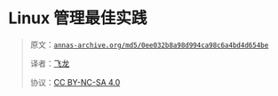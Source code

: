 # Linux 管理最佳实践

> 原文：[`annas-archive.org/md5/0ee032b8a98d994ca98c6a4bd4d654be`](https://annas-archive.org/md5/0ee032b8a98d994ca98c6a4bd4d654be)
> 
> 译者：[飞龙](https://github.com/wizardforcel)
> 
> 协议：[CC BY-NC-SA 4.0](http://creativecommons.org/licenses/by-nc-sa/4.0/)